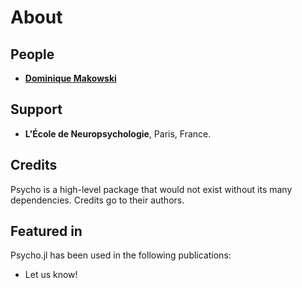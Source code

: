 # About



## People

- **[Dominique Makowski](https://dominiquemakowski.github.io/)**



## Support

- **L'École de Neuropsychologie**, Paris, France.



## Credits

Psycho is a high-level package that would not exist without its many dependencies. Credits go to their authors.

## Featured in

Psycho.jl has been used in the following publications:

- Let us know!
